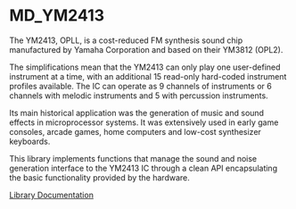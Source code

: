 # MD_YM2413

The YM2413, OPLL, is a cost-reduced FM synthesis sound chip manufactured 
by Yamaha Corporation and based on their YM3812 (OPL2).

The simplifications mean that the YM2413 can only play one user-defined 
instrument at a time, with an additional 15 read-only hard-coded instrument
profiles available. The IC can operate as 9 channels of instruments or 6 
channels with melodic instruments and 5 with percussion instruments.

Its main historical application was the generation of music and sound effects in 
microprocessor systems. It was extensively used in early game consoles, arcade games, 
home computers and low-cost synthesizer keyboards.

This library implements functions that manage the sound and noise generation interface
to the YM2413 IC through a clean API encapsulating the basic functionality provided
by the hardware.

[Library Documentation](https://majicdesigns.github.io/MD_YM2413/)